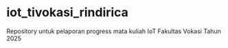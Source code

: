# iot_tivokasi_rindirica
Repository untuk pelaporan progress mata kuliah IoT Fakultas Vokasi Tahun 2025

